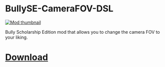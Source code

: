 # BullySE-CameraFOV-DSL

[![Mod thumbnail](https://staticdelivery.nexusmods.com/mods/3089/images/93/93-1719253365-1017144315.png)](https://www.nexusmods.com/bullyscholarshipedition/mods/93)

Bully Scholarship Edition mod that allows you to change the camera FOV to your liking.

# [Download](https://www.nexusmods.com/bullyscholarshipedition/mods/93)
